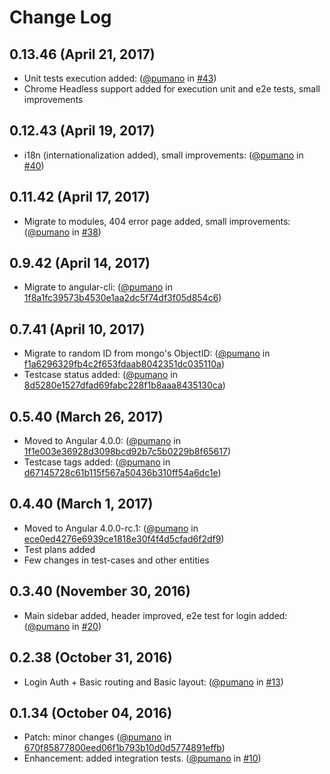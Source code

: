 # Change Log
## 0.13.46 (April 21, 2017)
- Unit tests execution added: ([@pumano](https://github.com/pumano) in [#43](https://github.com/test-storage/test-storage/pull/43))
- Chrome Headless support added for execution unit and e2e tests, small improvements

## 0.12.43 (April 19, 2017)
- i18n (internationalization added), small improvements: ([@pumano](https://github.com/pumano) in [#40](https://github.com/test-storage/test-storage/pull/40))

## 0.11.42 (April 17, 2017)
- Migrate to modules, 404 error page added, small improvements: ([@pumano](https://github.com/pumano) in [#38](https://github.com/test-storage/test-storage/pull/38))

## 0.9.42 (April 14, 2017)
- Migrate to angular-cli: ([@pumano](https://github.com/pumano) in [1f8a1fc39573b4530e1aa2dc5f74df3f05d854c6](https://github.com/test-storage/test-storage/commit/1f8a1fc39573b4530e1aa2dc5f74df3f05d854c6))

## 0.7.41 (April 10, 2017)
- Migrate to random ID from mongo's ObjectID: ([@pumano](https://github.com/pumano) in [f1a6296329fb4c2f653fdaab8042351dc035110a](https://github.com/test-storage/test-storage/commit/f1a6296329fb4c2f653fdaab8042351dc035110a))
- Testcase status added: ([@pumano](https://github.com/pumano) in [8d5280e1527dfad69fabc228f1b8aaa8435130ca](https://github.com/test-storage/test-storage/commit/8d5280e1527dfad69fabc228f1b8aaa8435130ca))

## 0.5.40 (March 26, 2017)
- Moved to Angular 4.0.0: ([@pumano](https://github.com/pumano) in [1f1e003e36928d3098bcd92b7c5b0229b8f65617](https://github.com/test-storage/test-storage/commit/1f1e003e36928d3098bcd92b7c5b0229b8f65617))
- Testcase tags added: ([@pumano](https://github.com/pumano) in [d67145728c61b115f567a50436b310ff54a6dc1e](https://github.com/test-storage/test-storage/commit/d67145728c61b115f567a50436b310ff54a6dc1e))

## 0.4.40 (March 1, 2017)
- Moved to Angular 4.0.0-rc.1: ([@pumano](https://github.com/pumano) in [ece0ed4276e6939ce1818e30f4f4d5cfad6f2df9](https://github.com/test-storage/test-storage/commit/ece0ed4276e6939ce1818e30f4f4d5cfad6f2df9))
- Test plans added
- Few changes in test-cases and other entities

## 0.3.40 (November 30, 2016)
  - Main sidebar added, header improved, e2e test for login added: ([@pumano](https://github.com/pumano) in [#20](https://github.com/test-storage/test-storage/pull/20))

## 0.2.38 (October 31, 2016)
  - Login Auth + Basic routing and Basic layout: ([@pumano](https://github.com/pumano) in [#13](https://github.com/test-storage/test-storage/pull/13))

## 0.1.34 (October 04, 2016)
  - Patch: minor changes ([@pumano](https://github.com/pumano) in [670f85877800eed06f1b793b10d0d5774891effb](https://github.com/test-storage/test-storage/commit/670f85877800eed06f1b793b10d0d5774891effb))
  - Enhancement: added integration tests. ([@pumano](https://github.com/pumano) in [#10](https://github.com/test-storage/test-storage/pull/10))
